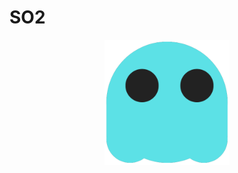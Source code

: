 # SO2

<p align="center">
  <a href="[https://github.com/Julia1204/SO2/blob/main]">
    <img src="assets/ghost_images/blue.png" alt="Logo" width="200" height="200">
  </a>
 </p>
